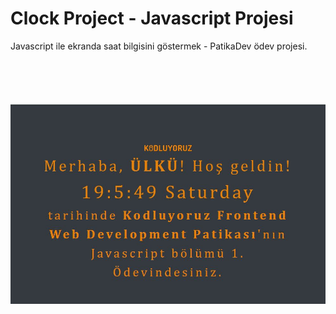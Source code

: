 # Clock Project - Javascript Projesi
 Javascript ile ekranda saat bilgisini göstermek - PatikaDev ödev projesi.

![]()
---
![](https://github.com/ulkuhos/clock-project-javascript/blob/main/assets/img/clockproject2.JPG)
---
